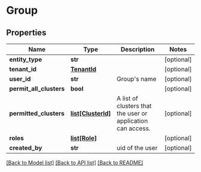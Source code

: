 # Group

## Properties
Name | Type | Description | Notes
------------ | ------------- | ------------- | -------------
**entity_type** | **str** |  | [optional] 
**tenant_id** | [**TenantId**](TenantId.md) |  | [optional] 
**user_id** | **str** | Group&#x27;s name | [optional] 
**permit_all_clusters** | **bool** |  | [optional] 
**permitted_clusters** | [**list[ClusterId]**](ClusterId.md) | A list of clusters that the user or application can access. | [optional] 
**roles** | [**list[Role]**](Role.md) |  | [optional] 
**created_by** | **str** | uid of the user | [optional] 

[[Back to Model list]](../README.md#documentation-for-models) [[Back to API list]](../README.md#documentation-for-api-endpoints) [[Back to README]](../README.md)

